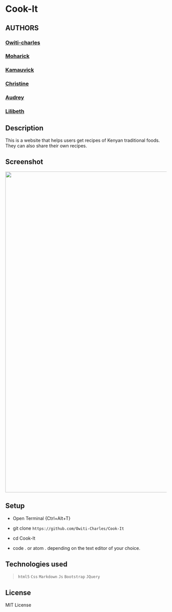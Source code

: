 # Cook-It

## AUTHORS
### [Owiti-charles](https://github.com/Owiti-Charles)
### [Moharick](https://github.com/moharick)
### [Kamauvick](https://github.com/kamauvick)
### [Christine](https://github.com/Christine-N-Mwaura)
### [Audrey](https://github.com/audreynjiraini)
### [Lilibeth](https://github.com/lavylipesh)

## Description
This is a website that helps users get recipes of Kenyan traditional foods. They can also share their own recipes.

## Screenshot
<img src="https://github.com/Owiti-Charles/Cook-It/blob/moha/images/cookit.png" width="1000">

## Setup

* Open Terminal {Ctrl+Alt+T}

* git clone ```https://github.com/Owiti-Charles/Cook-It```

* cd Cook-It

* code . or atom . depending on the text editor of your choice.

## Technologies used
  > `` html5 ``
  > `` Css ``
  > `` Markdown ``
  > `` Js ``
  > `` Bootstrap ``
  > ``JQuery``
## License
  MIT License

